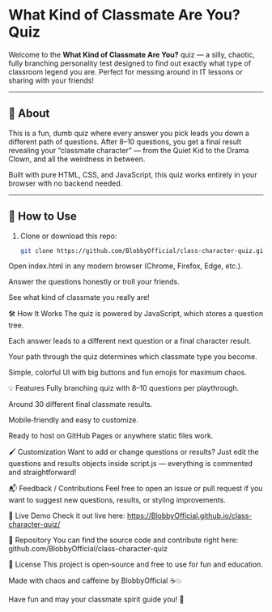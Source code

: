 # What Kind of Classmate Are You? Quiz

Welcome to the **What Kind of Classmate Are You?** quiz — a silly, chaotic, fully branching personality test designed to find out exactly what type of classroom legend you are. Perfect for messing around in IT lessons or sharing with your friends!

---

## 🚀 About

This is a fun, dumb quiz where every answer you pick leads you down a different path of questions. After 8–10 questions, you get a final result revealing your “classmate character” — from the Quiet Kid to the Drama Clown, and all the weirdness in between.

Built with pure HTML, CSS, and JavaScript, this quiz works entirely in your browser with no backend needed.

---

## 📂 How to Use

1. Clone or download this repo:  
   ```bash
   git clone https://github.com/BlobbyOfficial/class-character-quiz.git
Open index.html in any modern browser (Chrome, Firefox, Edge, etc.).

Answer the questions honestly or troll your friends.

See what kind of classmate you really are!

🛠️ How It Works
The quiz is powered by JavaScript, which stores a question tree.

Each answer leads to a different next question or a final character result.

Your path through the quiz determines which classmate type you become.

Simple, colorful UI with big buttons and fun emojis for maximum chaos.

💡 Features
Fully branching quiz with 8–10 questions per playthrough.

Around 30 different final classmate results.

Mobile‑friendly and easy to customize.

Ready to host on GitHub Pages or anywhere static files work.

🖌️ Customization
Want to add or change questions or results? Just edit the questions and results objects inside script.js — everything is commented and straightforward!

📬 Feedback / Contributions
Feel free to open an issue or pull request if you want to suggest new questions, results, or styling improvements.

🔗 Live Demo
Check it out live here:
https://BlobbyOfficial.github.io/class-character-quiz/

🔗 Repository
You can find the source code and contribute right here:
github.com/BlobbyOfficial/class-character-quiz

📜 License
This project is open‑source and free to use for fun and education.

Made with chaos and caffeine by BlobbyOfficial ☕💥

Have fun and may your classmate spirit guide you! 🎉
